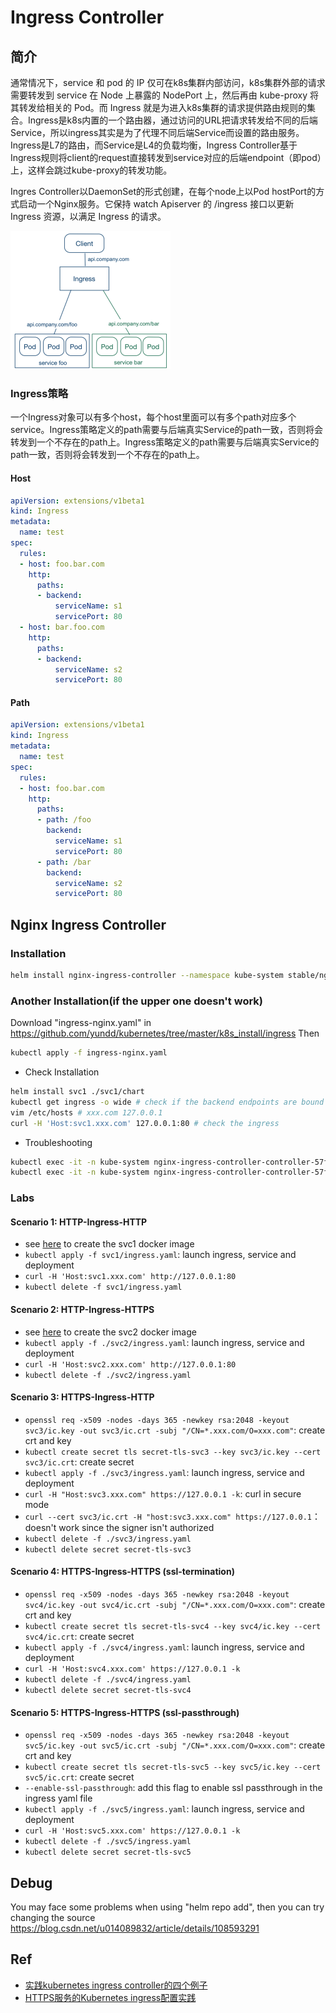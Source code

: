 # Ingress Controller

## 简介

通常情况下，service 和 pod 的 IP 仅可在k8s集群内部访问，k8s集群外部的请求需要转发到 service 在 Node  上暴露的 NodePort 上，然后再由 kube-proxy 将其转发给相关的 Pod。而 Ingress 就是为进入k8s集群的请求提供路由规则的集合。Ingress是k8s内置的一个路由器，通过访问的URL把请求转发给不同的后端Service，所以ingress其实是为了代理不同后端Service而设置的路由服务。Ingress是L7的路由，而Service是L4的负载均衡，Ingress Controller基于Ingress规则将client的request直接转发到service对应的后端endpoint（即pod）上，这样会跳过kube-proxy的转发功能。

Ingres Controller以DaemonSet的形式创建，在每个node上以Pod hostPort的方式启动一个Nginx服务。它保持 watch Apiserver 的 /ingress 接口以更新 Ingress 资源，以满足 Ingress 的请求。

<img src="figures/image-20200810084318470.png" alt="image-20200810084318470" style="zoom: 25%;" />

### Ingress策略
一个Ingress对象可以有多个host，每个host里面可以有多个path对应多个service。Ingress策略定义的path需要与后端真实Service的path一致，否则将会转发到一个不存在的path上。Ingress策略定义的path需要与后端真实Service的path一致，否则将会转发到一个不存在的path上。

#### Host

```yaml
apiVersion: extensions/v1beta1
kind: Ingress
metadata:
  name: test
spec:
  rules:
  - host: foo.bar.com
    http:
      paths:
      - backend:
          serviceName: s1
          servicePort: 80
  - host: bar.foo.com
    http:
      paths:
      - backend:
          serviceName: s2
          servicePort: 80
```

#### Path

```yaml
apiVersion: extensions/v1beta1
kind: Ingress
metadata:
  name: test
spec:
  rules:
  - host: foo.bar.com
    http:
      paths:
      - path: /foo
        backend:
          serviceName: s1
          servicePort: 80
      - path: /bar
        backend:
          serviceName: s2
          servicePort: 80
```




## Nginx Ingress Controller
### Installation
```bash
helm install nginx-ingress-controller --namespace kube-system stable/nginx-ingress # ingress controller安装在localhost的80和443端口
```
### Another Installation(if the upper one doesn't work)
Download "ingress-nginx.yaml" in https://github.com/yundd/kubernetes/tree/master/k8s_install/ingress
Then 
```bash
kubectl apply -f ingress-nginx.yaml
```

- Check Installation
```bash
helm install svc1 ./svc1/chart
kubectl get ingress -o wide # check if the backend endpoints are bound
vim /etc/hosts # xxx.com 127.0.0.1
curl -H 'Host:svc1.xxx.com' 127.0.0.1:80 # check the ingress
```
- Troubleshooting
```bash
kubectl exec -it -n kube-system nginx-ingress-controller-controller-57f69dc9b9-qf6gw -- cat /etc/nginx/nginx.conf
kubectl exec -it -n kube-system nginx-ingress-controller-controller-57f69dc9b9-qf6gw -- tail /var/log/nginx/error.log
```

### Labs 

#### Scenario 1: HTTP-Ingress-HTTP
- see [here](svc1/src/README.md) to create the svc1 docker image
- `kubectl apply -f svc1/ingress.yaml`: launch ingress, service and deployment
- `curl -H 'Host:svc1.xxx.com' http://127.0.0.1:80`
- `kubectl delete -f svc1/ingress.yaml`

#### Scenario 2: HTTP-Ingress-HTTPS
- see [here](svc2/src/README.md) to create the svc2 docker image
- `kubectl apply -f ./svc2/ingress.yaml`: launch ingress, service and deployment
- `curl -H 'Host:svc2.xxx.com' http://127.0.0.1:80`
- `kubectl delete -f ./svc2/ingress.yaml`

#### Scenario 3: HTTPS-Ingress-HTTP
- `openssl req -x509 -nodes -days 365 -newkey rsa:2048 -keyout svc3/ic.key -out svc3/ic.crt -subj "/CN=*.xxx.com/O=xxx.com"`: create crt and key
- `kubectl create secret tls secret-tls-svc3 --key svc3/ic.key --cert svc3/ic.crt`: create secret
- `kubectl apply -f ./svc3/ingress.yaml`: launch ingress, service and deployment
- `curl -H "Host:svc3.xxx.com" https://127.0.0.1 -k`: curl in secure mode
- `curl --cert svc3/ic.crt -H "host:svc3.xxx.com" https://127.0.0.1`： doesn't work since the signer isn't authorized
- `kubectl delete -f ./svc3/ingress.yaml`
- `kubectl delete secret secret-tls-svc3`

#### Scenario 4: HTTPS-Ingress-HTTPS (ssl-termination)
- `openssl req -x509 -nodes -days 365 -newkey rsa:2048 -keyout svc4/ic.key -out svc4/ic.crt -subj "/CN=*.xxx.com/O=xxx.com"`: create crt and key
- `kubectl create secret tls secret-tls-svc4 --key svc4/ic.key --cert svc4/ic.crt`: create secret
- `kubectl apply -f ./svc4/ingress.yaml`: launch ingress, service and deployment
- `curl -H 'Host:svc4.xxx.com' https://127.0.0.1 -k`
- `kubectl delete -f ./svc4/ingress.yaml`
- `kubectl delete secret secret-tls-svc4`

#### Scenario 5: HTTPS-Ingress-HTTPS (ssl-passthrough)
- `openssl req -x509 -nodes -days 365 -newkey rsa:2048 -keyout svc5/ic.key -out svc5/ic.crt -subj "/CN=*.xxx.com/O=xxx.com"`: create crt and key
- `kubectl create secret tls secret-tls-svc5 --key svc5/ic.key --cert svc5/ic.crt`: create secret
- `--enable-ssl-passthrough`: add this flag to enable ssl passthrough in the ingress yaml file
- `kubectl apply -f ./svc5/ingress.yaml`: launch ingress, service and deployment
- `curl -H 'Host:svc5.xxx.com' https://127.0.0.1 -k`
- `kubectl delete -f ./svc5/ingress.yaml`
- `kubectl delete secret secret-tls-svc5`

## Debug
You may face some problems when using "helm repo add", then  you can try changing the source https://blog.csdn.net/u014089832/article/details/108593291

## Ref
- [实践kubernetes ingress controller的四个例子](https://tonybai.com/2018/06/21/kubernetes-ingress-controller-practice-using-four-examples/)
- [HTTPS服务的Kubernetes ingress配置实践](https://tonybai.com/2018/06/25/the-kubernetes-ingress-practice-for-https-service/)

